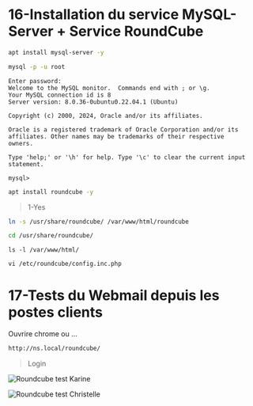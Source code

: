 # 16-Installation du service MySQL-Server + Service RoundCube

```bash
apt install mysql-server -y
```

```bash
mysql -p -u root
```

```bas
Enter password:
Welcome to the MySQL monitor.  Commands end with ; or \g.
Your MySQL connection id is 8
Server version: 8.0.36-0ubuntu0.22.04.1 (Ubuntu)

Copyright (c) 2000, 2024, Oracle and/or its affiliates.

Oracle is a registered trademark of Oracle Corporation and/or its
affiliates. Other names may be trademarks of their respective
owners.

Type 'help;' or '\h' for help. Type '\c' to clear the current input statement.

mysql>

```

```bash
apt install roundcube -y
```
> 1-Yes

```bash
ln -s /usr/share/roundcube/ /var/www/html/roundcube
```
```bash
cd /usr/share/roundcube/
```
```
ls -l /var/www/html/
```
```
vi /etc/roundcube/config.inc.php
```

# 17-Tests du Webmail depuis les postes clients

Ouvrire chrome ou ...

```html
http://ns.local/roundcube/
```
> Login


![Roundcube test Karine](https://github.com/Plangloi/420-AJ5-RO_DE-PLOIEMENT-DES-SERVICES-WEB-Linux/assets/48372629/7ce73ace-eb2a-40f3-93da-dcab601c043e)



![Roundcube test Christelle](https://github.com/Plangloi/420-AJ5-RO_DE-PLOIEMENT-DES-SERVICES-WEB-Linux/assets/48372629/6093e400-4ccc-4f8c-b21a-5c2a5a7cc1e0)



